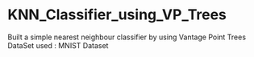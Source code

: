# KNN_Classifier_using_VP_Trees
Built a simple nearest neighbour classifier by using Vantage Point Trees </br>
DataSet used : MNIST Dataset



